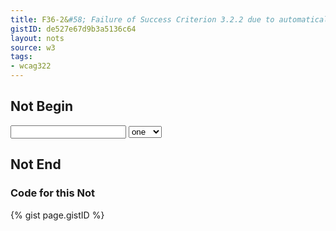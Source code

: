 ```yaml
---
title: F36-2&#58; Failure of Success Criterion 3.2.2 due to automatically submitting a form and presenting new content without prior warning when the last field in the form is given a value
gistID: de527e67d9b3a5136c64
layout: nots
source: w3
tags:
- wcag322
---
```


<h2 aria-describedby="{{ page.gistID }}">Not Begin</h2>
<div class="rendered-not">
<form method="get" id="form2">
 <input type="text" name="text1">
  <select name="select1" onchange="form2.submit();">
    <option>one</option>
    <option>two</option>
    <option>three</option>
    <option>four</option>
  </select>
</form>
</div> <!-- rendered-not -->

<h2 aria-describedby="{{ page.gistID }}">Not End</h2>

<h3 aria-describedby="{{ page.gistID }}">Code for this Not</h3>
{% gist page.gistID %}